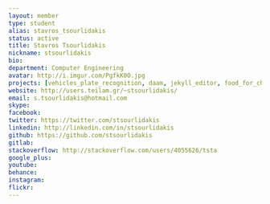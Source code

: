 ```yaml
---
layout: member
type: student
alias: stavros_tsourlidakis
status: active
title: Stavros Tsourlidakis
nickname: stsourlidakis
bio:
department: Computer Engineering
avatar: http://i.imgur.com/PgfkK0O.jpg
projects: [vehicles_plate_recognition, daam, jekyll_editor, food_for_charity, eco_driving_analysis, is_this_licensed]
website: http://users.teilam.gr/~stsourlidakis/
email: s.tsourlidakis@hotmail.com
skype:
facebook:
twitter: https://twitter.com/stsourlidakis
linkedin: http://linkedin.com/in/stsourlidakis
github: https://github.com/stsourlidakis
gitlab:
stackoverflow: http://stackoverflow.com/users/4055626/tsta
google_plus:
youtube:
behance:
instagram:
flickr:
---
```

